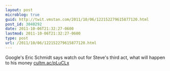 ```yaml
---
layout: post
microblog: true
guid: http://twit.vmstan.com/2011/10/06/122152279615877120.html
post_id: 3040292
date: 2011-10-06T21:32:27-0600
lastmod: 2011-10-06T21:32:27-0600
type: post
url: /2011/10/06/122152279615877120.html
---
```

Google's Eric Schmidt says watch out for Steve's third act, what will happen to his money <a href="http://cultm.ac/pLuCLx">cultm.ac/pLuCLx</a>
